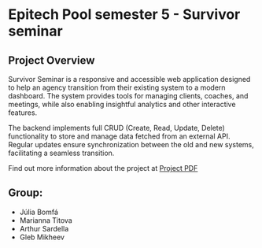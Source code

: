 ﻿# Epitech Pool semester 5 - Survivor seminar
## Project Overview
Survivor Seminar is a responsive and accessible web application designed to help an agency transition from their existing system to a modern dashboard. The system provides tools for managing clients, coaches, and meetings, while also enabling insightful analytics and other interactive features.

The backend implements full CRUD (Create, Read, Update, Delete) functionality to store and manage data fetched from an external API. Regular updates ensure synchronization between the old and new systems, facilitating a seamless transition.

Find out more information about the project at [Project PDF](./B-SVR-500_project.pdf)

## Group:
 - Júlia Bomfá
 - Marianna Titova
 - Arthur Sardella
 - Gleb Mikheev

